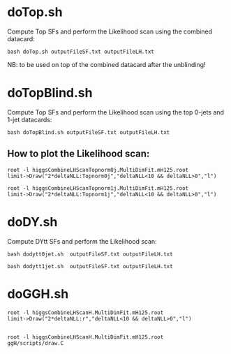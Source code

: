 doTop.sh
==============

Compute Top SFs and perform the Likelihood scan using the combined datacard:

    bash doTop.sh outputFileSF.txt outputFileLH.txt

NB: to be used on top of the combined datacard after the unblinding!

doTopBlind.sh
==============

Compute Top SFs and perform the Likelihood scan using the top 0-jets and 1-jet datacards:

    bash doTopBlind.sh outputFileSF.txt outputFileLH.txt


How to plot the Likelihood scan:
-------------------------------

    root -l higgsCombineLHScanTopnorm0j.MultiDimFit.mH125.root 
    limit->Draw("2*deltaNLL:Topnorm0j","deltaNLL<10 && deltaNLL>0","l")

    root -l higgsCombineLHScanTopnorm1j.MultiDimFit.mH125.root 
    limit->Draw("2*deltaNLL:Topnorm1j","deltaNLL<10 && deltaNLL>0","l")

    
    
doDY.sh
==============

Compute DYtt SFs and perform the Likelihood scan:

    bash dodytt0jet.sh  outputFileSF.txt outputFileLH.txt

    bash dodytt1jet.sh  outputFileSF.txt outputFileLH.txt



doGGH.sh
==============
    
    root -l higgsCombineLHScanH.MultiDimFit.mH125.root
    limit->Draw("2*deltaNLL:r","deltaNLL<10 && deltaNLL>0","l")

    
    root -l higgsCombineLHScanH.MultiDimFit.mH125.root   ggH/scripts/draw.C
    
